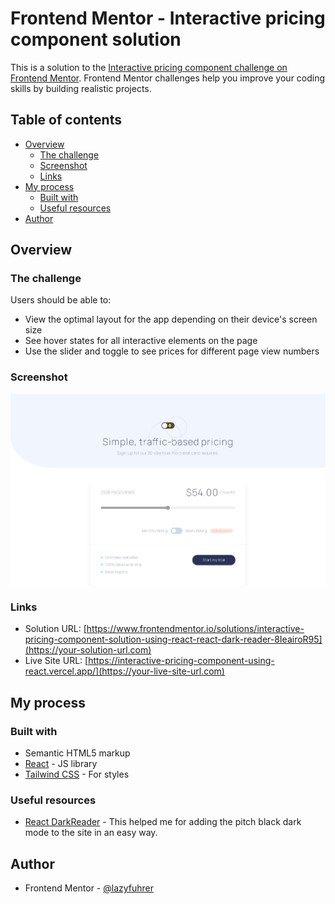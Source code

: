 # Frontend Mentor - Interactive pricing component solution

This is a solution to the [Interactive pricing component challenge on Frontend Mentor](https://www.frontendmentor.io/challenges/interactive-pricing-component-t0m8PIyY8). Frontend Mentor challenges help you improve your coding skills by building realistic projects. 

## Table of contents

- [Overview](#overview)
  - [The challenge](#the-challenge)
  - [Screenshot](#screenshot)
  - [Links](#links)
- [My process](#my-process)
  - [Built with](#built-with)
  - [Useful resources](#useful-resources)
- [Author](#author)

## Overview

### The challenge

Users should be able to:

- View the optimal layout for the app depending on their device's screen size
- See hover states for all interactive elements on the page
- Use the slider and toggle to see prices for different page view numbers

### Screenshot

![](./screenshot.jpeg)

### Links

- Solution URL: [https://www.frontendmentor.io/solutions/interactive-pricing-component-solution-using-react-react-dark-reader-8IeairoR95](https://your-solution-url.com)
- Live Site URL: [https://interactive-pricing-component-using-react.vercel.app/](https://your-live-site-url.com)

## My process

### Built with

- Semantic HTML5 markup
- [React](https://reactjs.org/) - JS library
- [Tailwind CSS](https://tailwindcss.com/) - For styles

### Useful resources

- [React DarkReader](https://www.npmjs.com/package/react-darkreader) - This helped me for adding the pitch black dark mode to the site in an easy way.

## Author

- Frontend Mentor - [@lazyfuhrer](https://www.frontendmentor.io/profile/lazyfuhrer)
